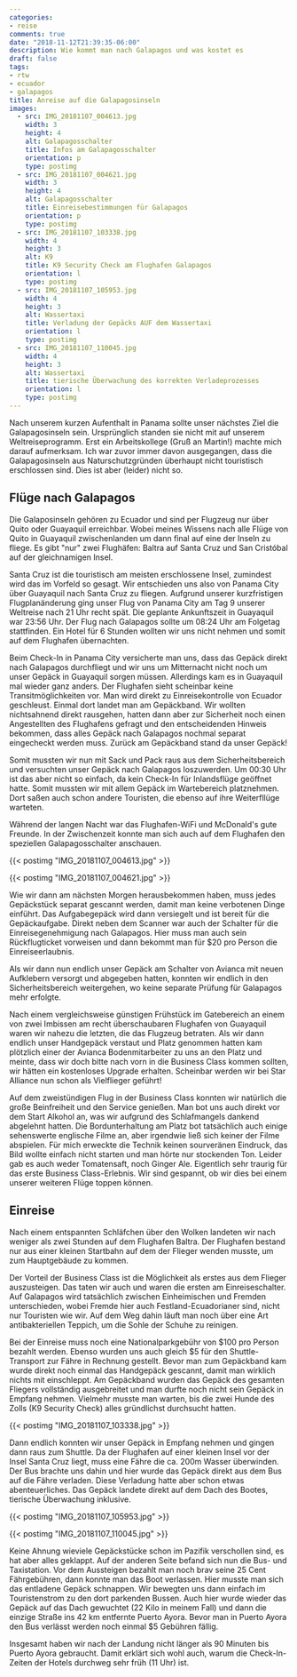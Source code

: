 ```yaml
---
categories:
- reise
comments: true
date: "2018-11-12T21:39:35-06:00"
description: Wie kommt man nach Galapagos und was kostet es
draft: false
tags:
- rtw
- ecuador
- galapagos
title: Anreise auf die Galapagosinseln
images:
  - src: IMG_20181107_004613.jpg
    width: 3
    height: 4
    alt: Galapagosschalter
    title: Infos am Galapagosschalter
    orientation: p
    type: postimg
  - src: IMG_20181107_004621.jpg
    width: 3
    height: 4
    alt: Galapagosschalter
    title: Einreisebestimmungen für Galapagos
    orientation: p
    type: postimg
  - src: IMG_20181107_103338.jpg
    width: 4
    height: 3
    alt: K9
    title: K9 Security Check am Flughafen Galapagos
    orientation: l
    type: postimg
  - src: IMG_20181107_105953.jpg
    width: 4
    height: 3
    alt: Wassertaxi
    title: Verladung der Gepäcks AUF dem Wassertaxi
    orientation: l
    type: postimg
  - src: IMG_20181107_110045.jpg
    width: 4
    height: 3
    alt: Wassertaxi
    title: tierische Überwachung des korrekten Verladeprozesses
    orientation: l
    type: postimg
---
```


Nach unserem kurzen Aufenthalt in Panama sollte unser nächstes Ziel die Galapagosinseln sein. Ursprünglich standen sie nicht mit auf unserem Weltreiseprogramm. Erst ein Arbeitskollege (Gruß an Martin!) machte mich darauf aufmerksam. Ich war zuvor immer davon ausgegangen, dass die Galapagosinseln aus Naturschutzgründen überhaupt nicht touristisch erschlossen sind. Dies ist aber (leider) nicht so.

## Flüge nach Galapagos

Die Galaposinseln gehören zu Ecuador und sind per Flugzeug nur über Quito oder Guayaquil erreichbar. Wobei meines Wissens nach alle Flüge von Quito in Guayaquil zwischenlanden um dann final auf eine der Inseln zu fliege. Es gibt "nur" zwei Flughäfen: Baltra auf Santa Cruz und San Cristóbal auf der gleichnamigen Insel. 

Santa Cruz ist die touristisch am meisten erschlossene Insel, zumindest wird das im Vorfeld so gesagt. Wir entschieden uns also von Panama City über Guayaquil nach Santa Cruz zu fliegen. Aufgrund unserer kurzfristigen Flugplanänderung ging unser Flug von Panama City am Tag 9 unserer Weltreise nach 21 Uhr recht spät. Die geplante Ankunftszeit in Guayaquil war 23:56 Uhr. Der Flug nach Galapagos sollte um 08:24 Uhr am Folgetag stattfinden. Ein Hotel für 6 Stunden wollten wir uns nicht nehmen und somit auf dem Flughafen übernachten.

Beim Check-In in Panama City versicherte man uns, dass das Gepäck direkt nach Galapagos durchfliegt und wir uns um Mitternacht nicht noch um unser Gepäck in Guayaquil sorgen müssen. Allerdings kam es in Guayaquil mal wieder ganz anders. Der Flughafen sieht scheinbar keine Transitmöglichkeiten vor. Man wird direkt zu Einreisekontrolle von Ecuador geschleust. Einmal dort landet man am Gepäckband. Wir wollten nichtsahnend direkt rausgehen, hatten dann aber zur Sicherheit noch einen Angestellten des Flughafens gefragt und den entscheidenden Hinweis bekommen, dass alles Gepäck nach Galapagos nochmal separat eingecheckt werden muss. Zurück am Gepäckband stand da unser Gepäck!

Somit mussten wir nun mit Sack und Pack raus aus dem Sicherheitsbereich und versuchten unser Gepäck nach Galapagos loszuwerden. Um 00:30 Uhr ist das aber nicht so einfach, da kein Check-In für Inlandsflüge geöffnet hatte. Somit mussten wir mit allem Gepäck im Wartebereich platznehmen. Dort saßen auch schon andere Touristen, die ebenso auf ihre Weiterfllüge warteten.

Während der langen Nacht war das Flughafen-WiFi und McDonald's gute Freunde. In der Zwischenzeit konnte man sich auch auf dem Flughafen den speziellen Galapagosschalter anschauen.

{{< postimg "IMG_20181107_004613.jpg" >}}

{{< postimg "IMG_20181107_004621.jpg" >}}

Wie wir dann am nächsten Morgen herausbekommen haben, muss jedes Gepäckstück separat gescannt werden, damit man keine verbotenen Dinge einführt. Das Aufgabegepäck wird dann versiegelt und ist bereit für die Gepäckaufgabe. Direkt neben dem Scanner war auch der Schalter für die Einreisegenehmigung nach Galapagos. Hier muss man auch sein Rückflugticket vorweisen und dann bekommt man für $20 pro Person die Einreiseerlaubnis.

Als wir dann nun endlich unser Gepäck am Schalter von Avianca mit neuen Aufklebern versorgt und abgegeben hatten, konnten wir endlich in den Sicherheitsbereich weitergehen, wo keine separate Prüfung für Galapagos mehr erfolgte.

Nach einem vergleichsweise günstigen Frühstück im Gatebereich an einem von zwei Imbissen am recht überschaubaren Flughafen von Guayaquil waren wir nahezu die letzten, die das Flugzeug betraten. Als wir dann endlich unser Handgepäck verstaut und Platz genommen hatten kam plötzlich einer der Avianca Bodenmitarbeiter zu uns an den Platz und meinte, dass wir doch bitte nach vorn in die Business Class kommen sollten, wir hätten ein kostenloses Upgrade erhalten. Scheinbar werden wir bei Star Alliance nun schon als Vielflieger geführt!

Auf dem zweistündigen Flug in der Business Class konnten wir natürlich die große Beinfreiheit und den Service genießen. Man bot uns auch direkt vor dem Start Alkohol an, was wir aufgrund des Schlafmangels dankend abgelehnt hatten. Die Bordunterhaltung am Platz bot tatsächlich auch einige sehenswerte englische Filme an, aber irgendwie ließ sich keiner der Filme abspielen. Für mich erweckte die Technik keinen sourveränen Eindruck, das Bild wollte einfach nicht starten und man hörte nur stockenden Ton. Leider gab es auch weder Tomatensaft, noch Ginger Ale. Eigentlich sehr traurig für das erste Business Class-Erlebnis. Wir sind gespannt, ob wir dies bei einem unserer weiteren Flüge toppen können.

## Einreise

Nach einem entspannten Schläfchen über den Wolken landeten wir nach weniger als zwei Stunden auf dem Flughafen Baltra. Der Flughafen bestand nur aus einer kleinen Startbahn auf dem der Flieger wenden musste, um zum Hauptgebäude zu kommen.

Der Vorteil der Business Class ist die Möglichkeit als erstes aus dem Flieger auszusteigen. Das taten wir auch und waren die ersten am Einreiseschalter. Auf Galapagos wird tatsächlich zwischen Einheimischen und Fremden unterschieden, wobei Fremde hier auch Festland-Ecuadorianer sind, nicht nur Touristen wie wir. Auf dem Weg dahin läuft man noch über eine Art antibakteriellen Teppich, um die Sohle der Schuhe zu reinigen.

Bei der Einreise muss noch eine Nationalparkgebühr von $100 pro Person bezahlt werden. Ebenso wurden uns auch gleich $5 für den Shuttle-Transport zur Fähre in Rechnung gestellt. Bevor man zum Gepäckband kam wurde direkt noch einmal das Handgepäck gescannt, damit man wirklich nichts mit einschleppt. Am Gepäckband wurden das Gepäck des gesamten Fliegers vollständig ausgebreitet und man durfte noch nicht sein Gepäck in Empfang nehmen. Vielmehr musste man warten, bis die zwei Hunde des Zolls (K9 Security Check) alles gründlichst durchsucht hatten.

{{< postimg "IMG_20181107_103338.jpg" >}}

Dann endlich konnten wir unser Gepäck in Empfang nehmen und gingen dann raus zum Shuttle. Da der Flughafen auf einer kleinen Insel vor der Insel Santa Cruz liegt, muss eine Fähre die ca. 200m Wasser überwinden. Der Bus brachte uns dahin und hier wurde das Gepäck direkt aus dem Bus auf die Fähre verladen. Diese Verladung hatte aber schon etwas abenteuerliches. Das Gepäck landete direkt auf dem Dach des Bootes, tierische Überwachung inklusive.

{{< postimg "IMG_20181107_105953.jpg" >}}

{{< postimg "IMG_20181107_110045.jpg" >}}

Keine Ahnung wieviele Gepäckstücke schon im Pazifik verschollen sind, es hat aber alles geklappt. Auf der anderen Seite befand sich nun die Bus- und Taxistation. Vor dem Aussteigen bezahlt man noch brav seine 25 Cent Fährgebühren, dann konnte man das Boot verlassen. Hier musste man sich das entladene Gepäck schnappen. Wir bewegten uns dann einfach im Touristenstrom zu den dort parkenden Bussen. Auch hier wurde wieder das Gepäck auf das Dach gewuchtet (22 Kilo in meinem Fall) und dann die einzige Straße ins 42 km entfernte Puerto Ayora. Bevor man in Puerto Ayora den Bus verlässt werden noch einmal $5 Gebühren fällig.

Insgesamt haben wir nach der Landung nicht länger als 90 Minuten bis Puerto Ayora gebraucht. Damit erklärt sich wohl auch, warum die Check-In-Zeiten der Hotels durchweg sehr früh (11 Uhr) ist.



